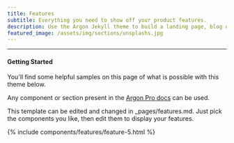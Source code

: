 ```yaml
---
title: Features
subtitle: Everything you need to show off your product features.
description: Use the Argon Jekyll theme to build a landing page, blog or complete website.
featured_image: /assets/img/sections/unsplashs.jpg
---
```


--- 

#### Getting Started
You'll find some helpful samples on this page of what is possible with this theme below. 

Any component or section present in the [Argon Pro docs](https://demos.creative-tim.com/argon-design-system-pro/docs/1.0/getting-started/overview.html) can be used.

This template can be edited and changed in _pages/features.md. Just pick the components you like, then edit them to display your features.


{% include components/features/feature-5.html %}

